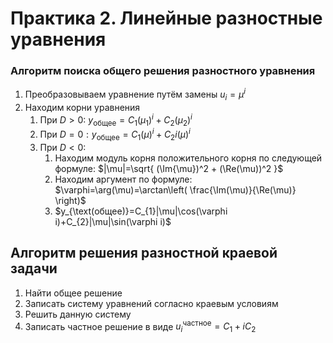 # Практика 2. Линейные разностные уравнения
### Алгоритм поиска общего решения разностного уравнения
1. Преобразовываем уравнение путём замены $u_{i}=\mu^i$
2. Находим корни уравнения
	1. При $D>0$: $y_{\text{общее}}=C_{1}(\mu_{1})^i+C_{2}(\mu_{2})^i$
	2. При $D=0: y_{\text{общее}}=C_{1}(\mu)^i+C_{2}i(\mu)^i$
	3. При $D<0:$
		1. Находим модуль корня положительного корня по следующей формуле: $|\mu|=\sqrt{ (\Im{\mu})^2 + (\Re(\mu))^2 }$
		2. Находим аргумент по формуле: $\varphi=\arg(\mu)=\arctan\left( \frac{\Im(\mu)}{\Re(\mu)} \right)$
		3. $y_{\text(общее)}=C_{1}|\mu|\cos(\varphi i)+C_{2}|\mu|\sin(\varphi i)$

## Алгоритм решения разностной краевой задачи
1. Найти общее решение
2. Записать систему уравнений согласно краевым условиям
3. Решить данную систему
4. Записать частное решение в виде $u_{i}^{\text{частное}}=C_{1}+iC_{2}$

